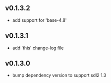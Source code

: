 ## v0.1.3.2
- add support for 'base-4.8'

## v0.1.3.1
- add 'this' change-log file

## v0.1.3.0
- bump dependency version to support sdl2 1.3
